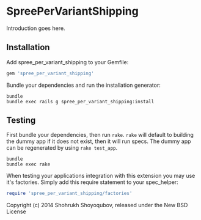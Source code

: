 SpreePerVariantShipping
=======================

Introduction goes here.

Installation
------------

Add spree_per_variant_shipping to your Gemfile:

```ruby
gem 'spree_per_variant_shipping'
```

Bundle your dependencies and run the installation generator:

```shell
bundle
bundle exec rails g spree_per_variant_shipping:install
```

Testing
-------

First bundle your dependencies, then run `rake`. `rake` will default to building the dummy app if it does not exist, then it will run specs. The dummy app can be regenerated by using `rake test_app`.

```shell
bundle
bundle exec rake
```

When testing your applications integration with this extension you may use it's factories.
Simply add this require statement to your spec_helper:

```ruby
require 'spree_per_variant_shipping/factories'
```

Copyright (c) 2014 Shohrukh Shoyoqubov, released under the New BSD License
